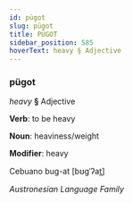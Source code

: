 ```yaml
---
id: pügot
slug: pügot
title: PÜGOT
sidebar_position: 585
hoverText: heavy § Adjective
---
```


### pügot

*heavy* **§** Adjective

**Verb**: to be heavy

**Noun**: heaviness/weight

**Modifier**: heavy

Cebuano bug-at [bʊɡˈʔat̪]

*Austronesian Language Family*